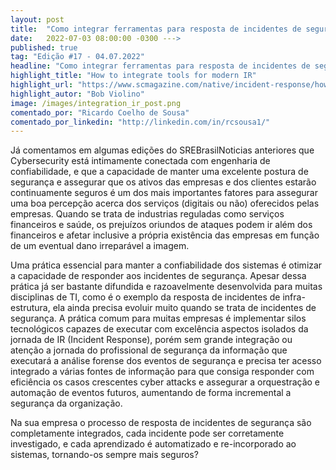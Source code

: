 ```yaml
---
layout: post 
title:  "Como integrar ferramentas para resposta de incidentes de segurança"
date:   2022-07-03 08:00:00 -0300 --->
published: true
tag: "Edição #17 - 04.07.2022"
headline: "Como integrar ferramentas para resposta de incidentes de segurança"
highlight_title: "How to integrate tools for modern IR"
highlight_url: "https://www.scmagazine.com/native/incident-response/how-to-integrate-tools-for-modern-ir"
highlight_autor: "Bob Violino"
image: /images/integration_ir_post.png
comentado_por: "Ricardo Coelho de Sousa"
comentado_por_linkedin: "http://linkedin.com/in/rcsousa1/"
---
```

Já comentamos em algumas edições do SREBrasilNoticias anteriores que Cybersecurity está intimamente conectada com engenharia de confiabilidade, e que a capacidade de manter uma excelente postura de segurança e assegurar que os ativos das empresas e dos clientes estarão continuamente seguros é um dos mais importantes fatores para assegurar uma boa percepção acerca dos serviços (digitais ou não) oferecidos pelas empresas. Quando se trata de industrias reguladas como serviços financeiros e saúde, os prejuízos oriundos de ataques podem ir além dos financeiros e afetar inclusive a própria existência das empresas em função de um eventual dano irreparável a imagem.

Uma prática essencial para manter a confiabilidade dos sistemas é otimizar a capacidade de responder aos incidentes de segurança. Apesar dessa prática já ser bastante difundida e razoavelmente desenvolvida para muitas disciplinas de TI, como é o exemplo da resposta de incidentes de infra-estrutura, ela ainda precisa evoluir muito quando se trata de incidentes de segurança. A prática comum para muitas empresas é implementar silos tecnológicos capazes de executar com excelência aspectos isolados da jornada de IR (Incident Response), porém sem grande integração ou atenção a jornada do profissional de segurança da informação que executará a análise forense dos eventos de segurança e precisa ter acesso integrado a várias fontes de informação para que consiga responder com eficiência os casos crescentes cyber attacks e assegurar a orquestração e automação de eventos futuros, aumentando de forma incremental a segurança da organização.

Na sua empresa o processo de resposta de incidentes de segurança são completamente integrados, cada incidente pode ser corretamente investigado, e cada aprendizado é automatizado e re-incorporado ao sistemas, tornando-os sempre mais seguros?